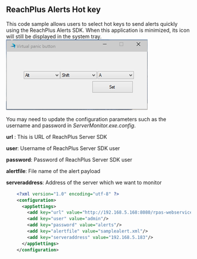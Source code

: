 ReachPlus Alerts Hot key
---------------
This code sample allows users to select hot keys to send alerts quickly using the ReachPlus Alerts SDK. When this application is minimized, its icon will still be displayed in the system tray.
![Setup hot key](screenshot.png)

You may need to update the configuration parameters such as the username and password in *ServerMonitor.exe.config*. 

**url** : This is URL of ReachPlus Server SDK

**user**: Username of ReachPlus Server SDK user

**password**: Password of ReachPlus Server SDK user

**alertfile**: File name of the alert payload

**serveraddress**: Address of the server which we want to monitor


```xml
    <?xml version="1.0" encoding="utf-8" ?>
    <configuration>
      <appSettings>
        <add key="url" value="http://192.168.5.168:8080/rpas-webservices/jobs"/>
        <add key="user" value="admin"/>
        <add key="password" value="alerts"/>
        <add key="alertfile" value="samplealert.xml"/>
        <add key="serveraddress" value="192.168.5.183"/>
      </appSettings>
    </configuration>
```



